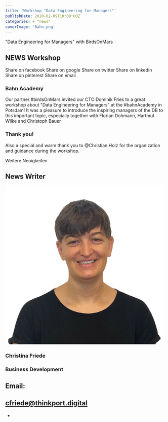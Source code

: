 ```yaml
---
title: 'Workshop "Data Engineering for Managers"'
publishDate: 2020-02-09T10:00:00Z
categories: + "news"
coverImage: 'Bahn.png'
---
```


"Data Engineering for Managers" with BirdsOnMars

## NEWS Workshop

Share on facebook Share on google Share on twitter Share on linkedin Share on pinterest Share on email

### Bahn Academy

Our partner #birdsOnMars invited our CTO Dominik Fries to a great workshop about "Data Engineering for Managers" at the #bahnAcademy in Potsdam! It was a pleasure to introduce the inspiring managers of the DB to this important topic, especially together with Florian Dohmann, Hartmut Wilke and Christoph Bauer

### Thank you!

Also a special and warm thank you to @Christian Holz for the organization and guidance during the workshop.

Weitere Neuigkeiten

## News Writer

![](images/Christina.png)

### Christina Friede

### Business Development

## Email:

## [cfriede@thinkport.digital](mailto:cfriede@thinkport.digital)

*  [](https://www.linkedin.com/in/christina-friede-2a6426168/)
